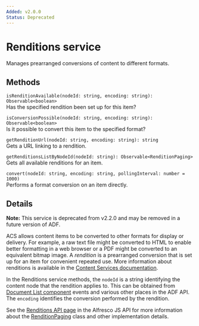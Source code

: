 ```yaml
---
Added: v2.0.0
Status: Deprecated
---
```

# Renditions service

Manages prearranged conversions of content to different formats.

## Methods

`isRenditionAvailable(nodeId: string, encoding: string): Observable<boolean>`<br/>
Has the specified rendition been set up for this item?

`isConversionPossible(nodeId: string, encoding: string): Observable<boolean>`<br/>
Is it possible to convert this item to the specified format?

`getRenditionUrl(nodeId: string, encoding: string): string`<br/>
Gets a URL linking to a rendition.

`getRenditionsListByNodeId(nodeId: string): Observable<RenditionPaging>`<br/>
Gets all available renditions for an item.

`convert(nodeId: string, encoding: string, pollingInterval: number = 1000)`<br/>
Performs a format conversion on an item directly.

## Details

**Note:** This service is deprecated from v2.2.0 and may be removed in a future
version of ADF.

ACS allows content items to be converted to other formats for display or delivery.
For example, a raw text file might be converted to HTML to enable better formatting
in a web browser or a PDF might be converted to an equivalent bitmap image. A
*rendition* is a prearranged conversion that is set up for an item for convenient
repeated use. More information about renditions is available in the
[Content Services documentation](https://docs.alfresco.com/5.2/references/dev-extension-points-content-transformer.html).

In the Renditions service methods, the `nodeId` is a string identifying the content
node that the rendition applies to. This can be obtained from
[Document List component](document-list.component.md) events and various other places
in the ADF API. The `encoding` identifies the conversion performed by the rendition.

See the
[Renditions API page](https://github.com/Alfresco/alfresco-js-api/blob/master/src/alfresco-core-rest-api/docs/RenditionsApi.md#createRendition)
in the Alfresco JS API for more information about the
[RenditionPaging](https://github.com/Alfresco/alfresco-js-api/blob/master/src/alfresco-core-rest-api/docs/RenditionPaging.md)
class and other implementation details.

